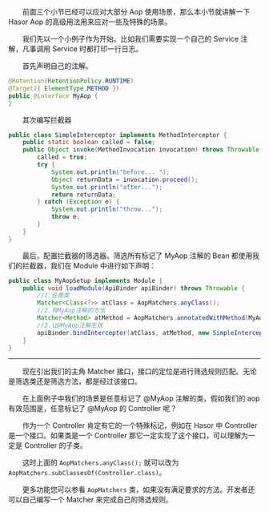 &emsp;&emsp;前面三个小节已经可以应对大部分 Aop 使用场景，那么本小节就讲解一下 Hasor Aop 的高级用法用来应对一些及特殊的场景。

&emsp;&emsp;我们先以一个小例子作为开始。比如我们需要实现一个自己的 Service 注解，凡事调用 Service 时都打印一行日志。

&emsp;&emsp;首先声明自己的注解。
```java
@Retention(RetentionPolicy.RUNTIME)
@Target({ ElementType.METHOD })
public @interface MyAop {
}
```

&emsp;&emsp;其次编写拦截器
```java
public class SimpleInterceptor implements MethodInterceptor {
    public static boolean called = false;
    public Object invoke(MethodInvocation invocation) throws Throwable {
        called = true;
        try {
            System.out.println("before... ");
            Object returnData = invocation.proceed();
            System.out.println("after...");
            return returnData;
        } catch (Exception e) {
            System.out.println("throw...");
            throw e;
        }
    }
}
```

&emsp;&emsp;最后，配置拦截器的筛选器。筛选所有标记了 MyAop 注解的 Bean 都使用我们的拦截器，我们在 Module 中进行如下声明：
```java
public class MyAopSetup implements Module {
    public void loadModule(ApiBinder apiBinder) throws Throwable {
        //1.任意类
        Matcher<Class<?>> atClass = AopMatchers.anyClass();
        //2.有MyAop注解的方法
        Matcher<Method> atMethod = AopMatchers.annotatedWithMethod(MyAop.class);
        //3.让@MyAop注解生效
        apiBinder.bindInterceptor(atClass, atMethod, new SimpleInterceptor());
    }
}
```

---

&emsp;&emsp;现在引出我们的主角 Matcher 接口，接口的定位是进行筛选规则匹配。无论是筛选类还是筛选方法，都是经过该接口。

&emsp;&emsp;在上面例子中我们的场景是任意标记了 @MyAop 注解的类，假如我们的 aop 有效范围是，任意标记了 @MyAop 的 Controller 呢？

&emsp;&emsp;作为一个 Controller 肯定有它的一个特殊标记，例如在 Hasor 中 Controller 是一个接口。如果类是一个 Controller 那它一定实现了这个接口，可以理解为一定是 Controller 的子类。

&emsp;&emsp;这时上面的 `AopMatchers.anyClass();` 就可以改为 `AopMatchers.subClassesOf(Controller.class)`。

&emsp;&emsp;更多功能您可以参看 `AopMatchers` 类，如果没有满足要求的方法。开发者还可以自己编写一个 Matcher 来完成自己的筛选规则。
